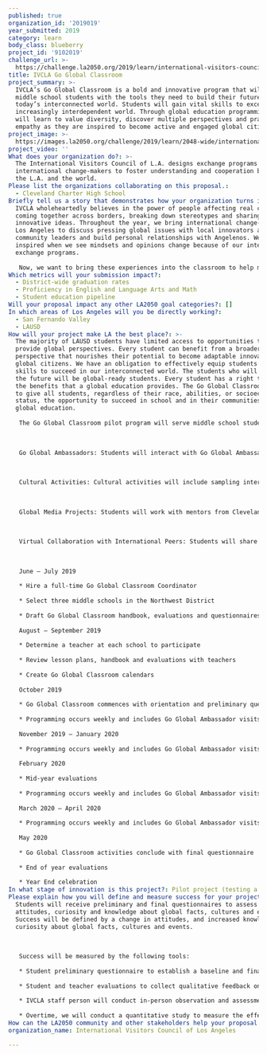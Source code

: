 ```yaml
---
published: true
organization_id: '2019019'
year_submitted: 2019
category: learn
body_class: blueberry
project_id: '9102019'
challenge_url: >-
  https://challenge.la2050.org/2019/learn/international-visitors-council-of-los-angeles/
title: IVCLA Go Global Classroom
project_summary: >-
  IVCLA’s Go Global Classroom is a bold and innovative program that will empower
  middle school students with the tools they need to build their futures in
  today’s interconnected world. Students will gain vital skills to excel in an
  increasingly interdependent world. Through global education programming they
  will learn to value diversity, discover multiple perspectives and practice
  empathy as they are inspired to become active and engaged global citizens.
project_image: >-
  https://images.la2050.org/challenge/2019/learn/2048-wide/international-visitors-council-of-los-angeles.jpg
project_video: ''
What does your organization do?: >-
  The International Visitors Council of L.A. designs exchange programs for
  international change-makers to foster understanding and cooperation between
  the L.A. and the world.
Please list the organizations collaborating on this proposal.:
  - Cleveland Charter High School
Briefly tell us a story that demonstrates how your organization turns inspiration into impact.: >-
  IVCLA wholeheartedly believes in the power of people affecting real change by
  coming together across borders, breaking down stereotypes and sharing
  innovative ideas. Throughout the year, we bring international change-makers to
  Los Angeles to discuss pressing global issues with local innovators and
  community leaders and build personal relationships with Angelenos. We are
  inspired when we see mindsets and opinions change because of our international
  exchange programs. 
   
   Now, we want to bring these experiences into the classroom to help middle school students gain an appreciation for the diversity in their own communities, understand the value of global perspectives and develop critical skills that will help them succeed in an interconnected world. We have a bold vision for a program that will make Los Angeles the best place for global education.
Which metrics will your submission impact?:
  - District-wide graduation rates
  - Proficiency in English and Language Arts and Math
  - Student education pipeline
Will your proposal impact any other LA2050 goal categories?: []
In which areas of Los Angeles will you be directly working?:
  - San Fernando Valley
  - LAUSD
How will your project make LA the best place?: >-
  The majority of LAUSD students have limited access to opportunities that
  provide global perspectives. Every student can benefit from a broader world
  perspective that nourishes their potential to become adaptable innovators and
  global citizens. We have an obligation to effectively equip students with the
  skills to succeed in our interconnected world. The students who will thrive in
  the future will be global-ready students. Every student has a right to reap
  the benefits that a global education provides. The Go Global Classroom seeks
  to give all students, regardless of their race, abilities, or socioeconomic
  status, the opportunity to succeed in school and in their communities through
  global education.
   
   The Go Global Classroom pilot program will serve middle school students in LAUSD's Northwest District. The program will complement each class’s existing curriculum with organized visits from international volunteers (Go Global Ambassadors), cultural activities in the classroom, collaboration with peers in other countries and global media projects. 
   
   
   
   Go Global Ambassadors: Students will interact with Go Global Ambassadors (International Fulbright Students, IVCLA International Visitors and members of the L.A. Consular Corps). 
   
   
   
   Cultural Activities: Cultural activities will include sampling international cuisine, learning languages and more.
   
   
   
   Global Media Projects: Students will work with mentors from Cleveland Charter High School to create video projects and take action on global issues. 
   
   
   
   Virtual Collaboration with International Peers: Students will share experiences with peers in another country in real-time.
   
   
   
   June — July 2019
   
   * Hire a full-time Go Global Classroom Coordinator
   
   * Select three middle schools in the Northwest District 
   
   * Draft Go Global Classroom handbook, evaluations and questionnaires 
   
   August — September 2019
   
   * Determine a teacher at each school to participate 
   
   * Review lesson plans, handbook and evaluations with teachers 
   
   * Create Go Global Classroom calendars 
   
   October 2019 
   
   * Go Global Classroom commences with orientation and preliminary questionnaire
   
   * Programming occurs weekly and includes Go Global Ambassador visits, cultural activities, virtual collaborations with peers in other countries, and global media projects
   
   November 2019 — January 2020
   
   * Programming occurs weekly and includes Go Global Ambassador visits, cultural activities, virtual collaborations with peers in other countries, and global media projects
   
   February 2020 
   
   * Mid-year evaluations
   
   * Programming occurs weekly and includes Go Global Ambassador visits, cultural activities, virtual collaborations with peers in other countries, and global media projects
   
   March 2020 — April 2020
   
   * Programming occurs weekly and includes Go Global Ambassador visits, cultural activities, virtual collaborations with peers in other countries, and global media projects
   
   May 2020
   
   * Go Global Classroom activities conclude with final questionnaire
   
   * End of year evaluations
   
   * Year End celebration
In what stage of innovation is this project?: Pilot project (testing a new idea on a small scale to prove feasibility)
Please explain how you will define and measure success for your project.: >-
  Students will receive preliminary and final questionnaires to assess their
  attitudes, curiosity and knowledge about global facts, cultures and events.
  Success will be defined by a change in attitudes, and increased knowledge and
  curiosity about global facts, cultures and events. 
   
   
   
   Success will be measured by the following tools:
   
   * Student preliminary questionnaire to establish a baseline and final questionnaire to assess results of program
   
   * Student and teacher evaluations to collect qualitative feedback on experiences
   
   * IVCLA staff person will conduct in-person observation and assessments based on evaluation metrics determined by teachers and a volunteer expert
   
   * Overtime, we will conduct a quantitative study to measure the effect of the Go Global Classroom on high school graduation rates, college matriculation, and other metrics
How can the LA2050 community and other stakeholders help your proposal succeed?: []
organization_name: International Visitors Council of Los Angeles

---
```

